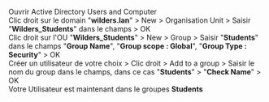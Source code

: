 Ouvrir Active Directory Users and Computer  
Clic droit sur le domain "**wilders.lan**" > New > Organisation Unit > Saisir "**Wilders_Students**" dans le champs > OK  
Clic droit sur l'OU "**Wilders_Students**" > New > Group > Saisir "**Students**" dans le champs "**Group Name**", "**Group scope : Global**", "**Group Type : Security**" > OK  
Créer un utilisateur de votre choix > Clic droit > Add to a group > Saisir le nom du group dans le champs, dans ce cas "**Students**" > "**Check Name**" > OK  
Votre Utilisateur est maintenant dans le groupes **Students**  
